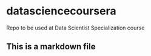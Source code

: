 # datasciencecoursera
Repo to be used at Data Scientist Specialization course
## This is a markdown file    
